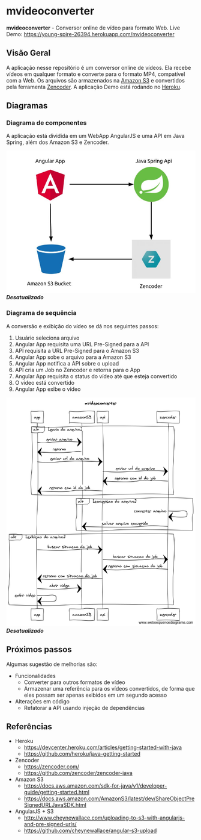 # mvideoconverter

**mvideoconverter** - Conversor online de vídeo para formato Web.
Live Demo: https://young-spire-26394.herokuapp.com/mvideoconverter

## Visão Geral
A aplicação nesse repositório é um conversor online de vídeos. Ela recebe vídeos em qualquer formato e converte para o formato MP4, compatível com a Web.
Os arquivos são armazenados na [Amazon S3](https://aws.amazon.com/s3/) e convertidos pela ferramenta [Zencoder](https://zencoder.com/). 
A aplicação Demo está rodando no [Heroku](http://www.heroku.com).

## Diagramas

### Diagrama de componentes
A aplicação está dividida em um WebApp AngularJS e uma API em Java Spring, além dos Amazon S3 e Zencoder.

![Componentes](/docs/componentes.jpg)
***Desatualizado***

### Diagrama de sequência
A conversão e exibição do vídeo se dá nos seguintes passos:

1. Usuário seleciona arquivo
1. Angular App requisita uma URL Pre-Signed para a API
1. API requisita a URL Pre-Signed para o Amazon S3
1. Angular App sobe o arquivo para a Amazon S3
1. Angular App notifica a API sobre o upload
1. API cria um Job no Zencoder e retorna para o App
1. Angular App requisita o status do vídeo até que esteja convertido
1. O vídeo está convertido
1. Angular App exibe o vídeo

![Sequência](/docs/sequencia.png)
***Desatualizado***

## Próximos passos
Algumas sugestão de melhorias são:
* Funcionalidades
	* Converter para outros formatos de vídeo
	* Armazenar uma referência para os vídeos convertidos, de forma que eles possam ser apenas exibidos em um segundo acesso
* Alterações em código
	* Refatorar a API usando injeção de dependências

## Referências
* Heroku
	* https://devcenter.heroku.com/articles/getting-started-with-java
	* https://github.com/heroku/java-getting-started
* Zencoder
	* https://zencoder.com/
	* https://github.com/zencoder/zencoder-java
* Amazon S3
	* https://docs.aws.amazon.com/sdk-for-java/v1/developer-guide/getting-started.html
	* https://docs.aws.amazon.com/AmazonS3/latest/dev/ShareObjectPreSignedURLJavaSDK.html
* AngularJS + S3
	* http://www.cheynewallace.com/uploading-to-s3-with-angularjs-and-pre-signed-urls/
	* https://github.com/cheynewallace/angular-s3-upload